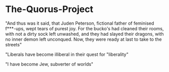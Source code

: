 # The-Quorus-Project
"And thus was it said, that Juden Peterson, fictional father of feminised f***-ups, wept tears of purest joy. For the bucko's had cleaned their rooms, with not a dirty sock left unwashed, and they had slayed their dragons, with no inner demon left unconqued. Now, they were ready at last to take to the streets"

"Liberals have become illiberal in their quest for "liberality"

"I have become Jew, subverter of worlds" 




